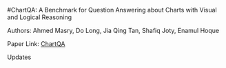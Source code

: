 #ChartQA: A Benchmark for Question Answering about Charts with Visual and Logical Reasoning

Authors: Ahmed Masry, Do Long, Jia Qing Tan, Shafiq Joty, Enamul Hoque

Paper Link: [ChartQA](https://arxiv.org/pdf/2203.10244v1.pdf)

Updates

